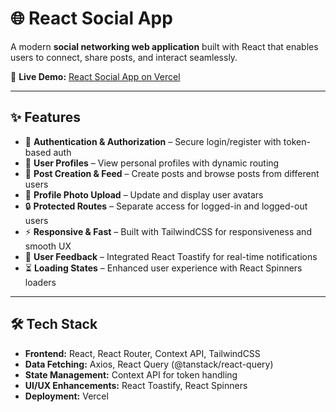 # 🌐 React Social App  

A modern **social networking web application** built with React that enables users to connect, share posts, and interact seamlessly.  

🔗 **Live Demo:** [React Social App on Vercel](https://react-social-app-sigma.vercel.app)  

---

## ✨ Features  
- 🔑 **Authentication & Authorization** – Secure login/register with token-based auth  
- 👤 **User Profiles** – View personal profiles with dynamic routing  
- 📝 **Post Creation & Feed** – Create posts and browse posts from different users  
- 📸 **Profile Photo Upload** – Update and display user avatars  
- 🔒 **Protected Routes** – Separate access for logged-in and logged-out users  
- ⚡ **Responsive & Fast** – Built with TailwindCSS for responsiveness and smooth UX  
- 🎉 **User Feedback** – Integrated React Toastify for real-time notifications  
- ⏳ **Loading States** – Enhanced user experience with React Spinners loaders  

---

## 🛠️ Tech Stack  
- **Frontend:** React, React Router, Context API, TailwindCSS  
- **Data Fetching:** Axios, React Query (@tanstack/react-query)  
- **State Management:** Context API for token handling  
- **UI/UX Enhancements:** React Toastify, React Spinners  
- **Deployment:** Vercel  
